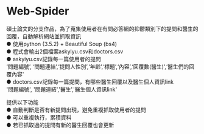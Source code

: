 # Web-Spider

碩士論文的分支作品，為了蒐集使用者在有問必答網的抑鬱類別下的提問和醫生的回覆，自動解析網站並抓取資訊  
●	使用python (3.5.2) + Beautiful Soup (bs4)  
●	程式會輸出2個檔案askyiyu.csv和doctors.csv  
●	askyiyu.csv記錄每一篇使用者的提問  
‘問題編號’, ‘問題連結’,‘提問人性別’,‘年齡’,‘標題’,‘內容’,‘回覆數(醫生)’,‘醫生們的回覆內容'  
●	doctors.csv記錄每一篇提問，有哪些醫生回覆以及醫生個人資訊link  
'問題編號', '問題連結','醫生','醫生個人資訊link'  

提供以下功能  
● 自動判斷是否有新提問出現，避免重複抓取使用者的提問  
● 可以重複執行，累積資料  
● 若已抓取過的提問有新的醫生回覆也會更新  
